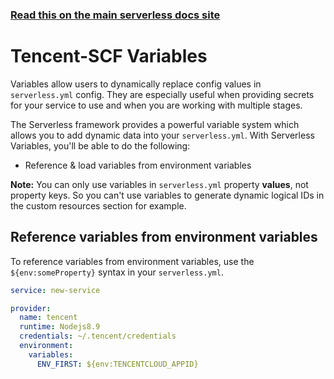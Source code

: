 <!--
title: Tencent Cloud - Serverless Cloud Function (SCF) Guide - Variables | Serverless Framework
menuText: Variables
menuOrder: 10
description: How to use Serverless Variables to insert dynamic configuration info into your serverless.yml
layout: Doc
-->

<!-- DOCS-SITE-LINK:START automatically generated  -->

### [Read this on the main serverless docs site](https://www.serverless.com/framework/docs/providers/tencent/guide/variables/)

<!-- DOCS-SITE-LINK:END -->

# Tencent-SCF Variables

Variables allow users to dynamically replace config values in `serverless.yml` config. They are especially useful when providing secrets for your service to use and when you are working with multiple stages.

The Serverless framework provides a powerful variable system which allows you to add dynamic data into your `serverless.yml`. With Serverless Variables, you'll be able to do the following:

- Reference & load variables from environment variables

**Note:** You can only use variables in `serverless.yml` property **values**, not property keys. So you can't use variables to generate dynamic logical IDs in the custom resources section for example.

## Reference variables from environment variables

To reference variables from environment variables, use the `${env:someProperty}` syntax in your `serverless.yml`.

```yml
service: new-service

provider:
  name: tencent
  runtime: Nodejs8.9
  credentials: ~/.tencent/credentials
  environment:
    variables:
      ENV_FIRST: ${env:TENCENTCLOUD_APPID}
```
